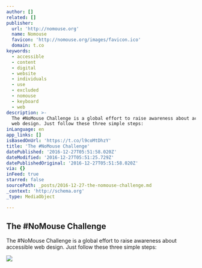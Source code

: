 ```yaml
---
author: []
related: []
publisher:
  url: 'http://nomouse.org'
  name: Nomouse
  favicon: 'http://nomouse.org/images/favicon.ico'
  domain: t.co
keywords:
  - accessible
  - content
  - digital
  - website
  - individuals
  - use
  - excluded
  - nomouse
  - keyboard
  - web
description: >-
  The #NoMouse Challenge is a global effort to raise awareness about accessible
  web design. Just follow these three simple steps:
inLanguage: en
app_links: []
isBasedOnUrl: 'https://t.co/l9coMtDhzY'
title: 'The #NoMouse Challenge'
datePublished: '2016-12-27T05:51:58.020Z'
dateModified: '2016-12-27T05:51:25.729Z'
datePublishedOriginal: '2016-12-27T05:51:58.020Z'
via: {}
inFeed: true
starred: false
sourcePath: _posts/2016-12-27-the-nomouse-challenge.md
_context: 'http://schema.org'
_type: MediaObject

---
```

<article style=""><h1>The #NoMouse Challenge</h1><p>The #NoMouse Challenge is a global effort to raise awareness about accessible web design. Just follow these three simple steps:</p><img src="http://nomouse.org/images/doit250.png" /></article>